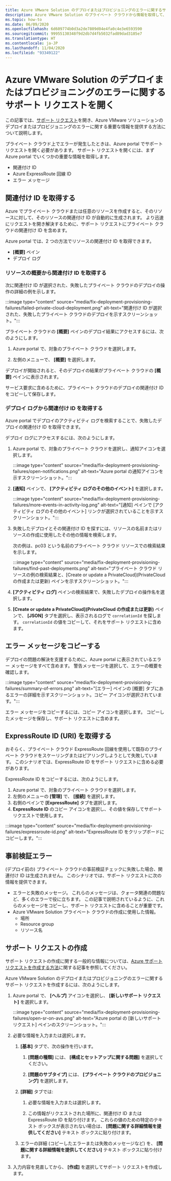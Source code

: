 ```yaml
---
title: Azure VMware Solution のデプロイまたはプロビジョニングのエラーに関するサポート
description: Azure VMware Solution のプライベート クラウドから情報を取得して、Azure VMware Solution のデプロイまたはプロビジョニングのエラーに対するサービス要求を提出します。
ms.topic: how-to
ms.date: 06/09/2020
ms.openlocfilehash: 6d609774b0d3a2de7809d04e4fa0c4e3e6593590
ms.sourcegitcommit: 99955130348f9d2db7d4fb5032fad89dad3185e7
ms.translationtype: HT
ms.contentlocale: ja-JP
ms.lasthandoff: 11/04/2020
ms.locfileid: "93349122"
---
```

# <a name="open-a-support-request-for-an-azure-vmware-solution-deployment-or-provisioning-failure"></a>Azure VMware Solution のデプロイまたはプロビジョニングのエラーに関するサポート リクエストを開く

この記事では、[サポート リクエスト](https://rc.portal.azure.com/#create/Microsoft.Support)を開き、Azure VMware ソリューションのデプロイまたはプロビジョニングのエラーに関する重要な情報を提供する方法について説明します。 

プライベート クラウド上でエラーが発生したときは、Azure portal でサポート リクエストを開く必要があります。 サポート リクエストを開くには、まず Azure portal でいくつかの重要な情報を取得します。

- 関連付け ID
- Azure ExpressRoute 回線 ID
- エラー メッセージ

## <a name="get-the-correlation-id"></a>関連付け ID を取得する
 
Azure でプライベート クラウドまたは任意のリソースを作成すると、そのリソースに対して、そのリソースの関連付け ID が自動的に生成されます。 より迅速にリクエストを開き解決するために、サポート リクエストにプライベート クラウドの関連付け ID を含めます。

Azure portal では、2 つの方法でリソースの関連付け ID を取得できます。

* **[概要]** ペイン
* デプロイ ログ
 
 ### <a name="get-the-correlation-id-from-the-resource-overview"></a>リソースの概要から関連付け ID を取得する

次に関連付け ID が選択された、失敗したプライベート クラウドのデプロイの操作の詳細の例を示します。

:::image type="content" source="media/fix-deployment-provisioning-failures/failed-private-cloud-deployment.png" alt-text="関連付け ID が選択された、失敗したプライベート クラウドのデプロイを示すスクリーンショット。":::

プライベート クラウドの **[概要]** ペインのデプロイ結果にアクセスするには、次のようにします。

1. Azure portal で、対象のプライベート クラウドを選択します。

1. 左側のメニューで、 **[概要]** を選択します。

デプロイが開始されると、そのデプロイの結果がプライベート クラウドの **[概要]** ペインに表示されます。

サービス要求に含めるために、プライベート クラウドのデプロイの関連付け ID をコピーして保存します。

### <a name="get-the-correlation-id-from-the-deployment-log"></a>デプロイ ログから関連付け ID を取得する

Azure portal でデプロイのアクティビティ ログを検索することで、失敗したデプロイの関連付け ID を取得できます。

デプロイ ログにアクセスするには、次のようにします。

1. Azure portal で、対象のプライベート クラウドを選択し、通知アイコンを選択します。

   :::image type="content" source="media/fix-deployment-provisioning-failures/open-notifications.png" alt-text="Azure portal の通知アイコンを示すスクリーンショット。":::

1. **[通知]** ペインで、 **[アクティビティ ログのその他のイベント]** を選択します。

    :::image type="content" source="media/fix-deployment-provisioning-failures/more-events-in-activity-log.png" alt-text="[通知] ペインで [アクティビティ ログのその他のイベント] リンクが選択されていることを示すスクリーンショット。":::

1. 失敗したデプロイとその関連付け ID を探すには、リソースの名前またはリソースの作成に使用したその他の情報を検索します。 

    次の例は、pc03 という名前のプライベート クラウド リソースでの検索結果を示します。
 
    :::image type="content" source="media/fix-deployment-provisioning-failures/find-past-deployments.png" alt-text="プライベート クラウド リソースの例の検索結果と、[Create or update a PrivateCloud]\(PrivateCloud の作成または更新\) ペインを示すスクリーンショット。":::
 
1. **[アクティビティ ログ]** ペインの検索結果で、失敗したデプロイの操作名を選択します。

1. **[Create or update a PrivateCloud]\(PrivateCloud の作成または更新\)** ペインで、 **[JSON]** タブを選択し、表示されるログで `correlationId` を探します。 `correlationId` の値をコピーして、それをサポート リクエストに含めます。 
 
## <a name="copy-error-messages"></a>エラー メッセージをコピーする

デプロイの問題の解決を支援するために、Azure portal に表示されているエラー メッセージをすべて含めます。 警告メッセージを選択して、エラーの概要を確認します。
 
:::image type="content" source="media/fix-deployment-provisioning-failures/summary-of-errors.png" alt-text="[エラー] ペインの [概要] タブにあるエラーの詳細を示すスクリーンショット。コピー アイコンが選択されています。":::

エラー メッセージをコピーするには、コピー アイコンを選択します。 コピーしたメッセージを保存し、サポート リクエストに含めます。
 
## <a name="get-the-expressroute-id-uri"></a>ExpressRoute ID (URI) を取得する
 
おそらく、プライベート クラウド ExpressRoute 回線を使用して既存のプライベート クラウドをスケーリングまたはピアリングしようとして失敗しています。 このシナリオでは、ExpressRoute ID をサポート リクエストに含める必要があります。

ExpressRoute ID をコピーするには、次のようにします。

1. Azure portal で、対象のプライベート クラウドを選択します。
1. 左側のメニューの **[管理]** で、 **[接続]** を選択します。 
1. 右側のペインで **[ExpressRoute]** タブを選択します。
1. **ExpressRoute ID** のコピー アイコンを選択し、その値を保存してサポート リクエストで使用します。
 
:::image type="content" source="media/fix-deployment-provisioning-failures/expressroute-id.png" alt-text="ExpressRoute ID をクリップボードにコピーします。"::: 
 
## <a name="pre-validation-failures"></a>事前検証エラー

(デプロイ前の) プライベート クラウドの事前検証チェックに失敗した場合、関連付け ID は生成されません。 このシナリオでは、サポート リクエストに次の情報を提供できます。

- エラーと失敗のメッセージ。 これらのメッセージは、クォータ関連の問題など、多くのエラーで役に立ちます。 この記事で説明されているように、これらのメッセージをコピーし、サポート リクエストに含めることが重要です。
- Azure VMware Solution プライベート クラウドの作成に使用した情報。
  - 場所
  - Resource group
  - リソース名

## <a name="create-your-support-request"></a>サポート リクエストの作成

サポート リクエストの作成に関する一般的な情報については、[Azure サポート リクエストを作成する方法](../azure-portal/supportability/how-to-create-azure-support-request.md)に関する記事を参照してください。 

Azure VMware Solution のデプロイまたはプロビジョニングのエラーに関するサポート リクエストを作成するには、次のようにします。

1. Azure portal で、 **[ヘルプ]** アイコンを選択し、 **[新しいサポート リクエスト]** を選択します。

    :::image type="content" source="media/fix-deployment-provisioning-failures/open-sr-on-avs.png" alt-text="Azure portal の [新しいサポート リクエスト] ペインのスクリーンショット。":::

1. 必要な情報を入力または選択します。

   1. **[基本]** タブで、次の操作を行います。

      1. **[問題の種類]** には、 **[構成とセットアップに関する問題]** を選択してください。

      1. **[問題のサブタイプ]** には、 **[プライベート クラウドのプロビジョニング]** を選択します。

   1. **[詳細]** タブでは:

      1. 必要な情報を入力または選択します。

      1. この情報がリクエストされた場所に、関連付け ID または ExpressRoute ID を貼り付けます。 これらの値のための特定のテキスト ボックスが表示されない場合は、 **[問題に関する詳細情報を提供してください]** テキスト ボックスに貼り付けます。

    1. エラーの詳細 (コピーしたエラーまたは失敗のメッセージなど) を、 **[問題に関する詳細情報を提供してください]** テキスト ボックスに貼り付けます。

1. 入力内容を見直してから、 **[作成]** を選択してサポート リクエストを作成します。
